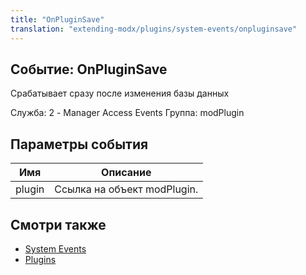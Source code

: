 ```yaml
---
title: "OnPluginSave"
translation: "extending-modx/plugins/system-events/onpluginsave"
---
```


## Событие: OnPluginSave

Срабатывает сразу после изменения базы данных

Служба: 2 - Manager Access Events
Группа: modPlugin

## Параметры события

| Имя    | Описание                    |
| ------ | --------------------------- |
| plugin | Ссылка на объект modPlugin. |

## Смотри также

-   [System Events](extending-modx/plugins/system-events "System Events")
-   [Plugins](extending-modx/plugins "Plugins")
